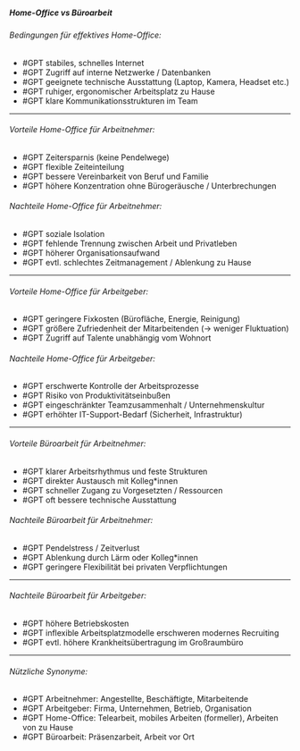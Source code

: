 ##### Home-Office vs Büroarbeit

###### Bedingungen für effektives Home-Office:
- #GPT stabiles, schnelles Internet  
- #GPT Zugriff auf interne Netzwerke / Datenbanken  
- #GPT geeignete technische Ausstattung (Laptop, Kamera, Headset etc.)  
- #GPT ruhiger, ergonomischer Arbeitsplatz zu Hause  
- #GPT klare Kommunikationsstrukturen im Team  

---

###### Vorteile Home-Office für Arbeitnehmer:
- #GPT Zeitersparnis (keine Pendelwege)  
- #GPT flexible Zeiteinteilung  
- #GPT bessere Vereinbarkeit von Beruf und Familie  
- #GPT höhere Konzentration ohne Bürogeräusche / Unterbrechungen  

###### Nachteile Home-Office für Arbeitnehmer:
- #GPT soziale Isolation  
- #GPT fehlende Trennung zwischen Arbeit und Privatleben  
- #GPT höherer Organisationsaufwand  
- #GPT evtl. schlechtes Zeitmanagement / Ablenkung zu Hause  

---

###### Vorteile Home-Office für Arbeitgeber:
- #GPT geringere Fixkosten (Bürofläche, Energie, Reinigung)  
- #GPT größere Zufriedenheit der Mitarbeitenden (→ weniger Fluktuation)  
- #GPT Zugriff auf Talente unabhängig vom Wohnort  

###### Nachteile Home-Office für Arbeitgeber:
- #GPT erschwerte Kontrolle der Arbeitsprozesse  
- #GPT Risiko von Produktivitätseinbußen  
- #GPT eingeschränkter Teamzusammenhalt / Unternehmenskultur  
- #GPT erhöhter IT-Support-Bedarf (Sicherheit, Infrastruktur)  

---

###### Vorteile Büroarbeit für Arbeitnehmer:
- #GPT klarer Arbeitsrhythmus und feste Strukturen  
- #GPT direkter Austausch mit Kolleg*innen  
- #GPT schneller Zugang zu Vorgesetzten / Ressourcen  
- #GPT oft bessere technische Ausstattung  

###### Nachteile Büroarbeit für Arbeitnehmer:
- #GPT Pendelstress / Zeitverlust  
- #GPT Ablenkung durch Lärm oder Kolleg*innen  
- #GPT geringere Flexibilität bei privaten Verpflichtungen  

---

###### Nachteile Büroarbeit für Arbeitgeber:
- #GPT höhere Betriebskosten  
- #GPT inflexible Arbeitsplatzmodelle erschweren modernes Recruiting  
- #GPT evtl. höhere Krankheitsübertragung im Großraumbüro  

---

###### Nützliche Synonyme:
- #GPT Arbeitnehmer: Angestellte, Beschäftigte, Mitarbeitende  
- #GPT Arbeitgeber: Firma, Unternehmen, Betrieb, Organisation  
- #GPT Home-Office: Telearbeit, mobiles Arbeiten (formeller), Arbeiten von zu Hause  
- #GPT Büroarbeit: Präsenzarbeit, Arbeit vor Ort  